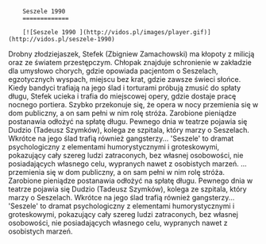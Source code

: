 
        Seszele 1990 
        =============
        
        [![Seszele 1990 ](http://vidos.pl/images/player.gif)](http://vidos.pl/seszele-1990)
        
        
 Drobny złodziejaszek, Stefek (Zbigniew Zamachowski) ma kłopoty z milicją oraz ze światem przestępczym. Chłopak znajduje schronienie w zakładzie dla umysłowo chorych, gdzie opowiada pacjentom o Seszelach, egzotycznych wyspach, miejscu bez krat, gdzie zawsze świeci słońce. Kiedy bandyci trafiają na jego ślad i torturami próbują zmusić do spłaty długu, Stefek ucieka i trafia do miejscowej opery, gdzie dostaje pracę nocnego portiera. Szybko przekonuje się, że opera w nocy przemienia się w dom publiczny, a on sam pełni w nim rolę stróża. Zarobione pieniądze postanawia odłożyć na spłatę długu. Pewnego dnia w teatrze pojawia się Dudzio (Tadeusz Szymków), kolega ze szpitala, który marzy o Seszelach. Wkrótce na jego ślad trafią również gangsterzy... 'Seszele' to dramat psychologiczny z elementami humorystycznymi i groteskowymi, pokazujący cały szereg ludzi zatraconych, bez własnej osobowości, nie posiadających własnego celu, wypranych nawet z osobistych marzeń.  ... przemienia się w dom publiczny, a on sam pełni w nim rolę stróża. Zarobione pieniądze postanawia odłożyć na spłatę długu. Pewnego dnia w teatrze pojawia się Dudzio (Tadeusz Szymków), kolega ze szpitala, który marzy o Seszelach. Wkrótce na jego ślad trafią również gangsterzy... 'Seszele' to dramat psychologiczny z elementami humorystycznymi i groteskowymi, pokazujący cały szereg ludzi zatraconych, bez własnej osobowości, nie posiadających własnego celu, wypranych nawet z osobistych marzeń.
    